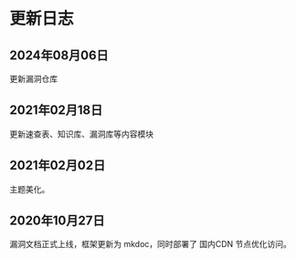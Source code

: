 # 更新日志

## 2024年08月06日

更新漏洞仓库

## 2021年02月18日

更新速查表、知识库、漏洞库等内容模块

## 2021年02月02日

主题美化。

## 2020年10月27日

漏洞文档正式上线，框架更新为 mkdoc，同时部署了 国内CDN 节点优化访问。
